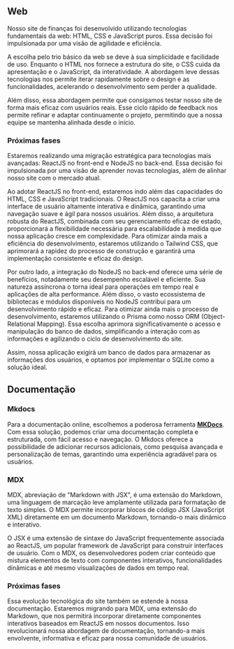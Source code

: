 ## Web
Nosso site de finanças foi desenvolvido utilizando tecnologias fundamentais da web: HTML, CSS e JavaScript puros. Essa decisão foi impulsionada por uma visão de agilidade e eficiência.

A escolha pelo trio básico da web se deve à sua simplicidade e facilidade de uso. Enquanto o HTML nos fornece a estrutura do site, o CSS cuida da apresentação e o JavaScript, da interatividade. A abordagem leve dessas tecnologias nos permite iterar rapidamente sobre o design e as funcionalidades, acelerando o desenvolvimento sem perder a qualidade.

Além disso, essa abordagem permite que consigamos testar nosso site de forma mais eficaz com usuários reais. Esse ciclo rápido de feedback nos permite refinar e adaptar continuamente o projeto, permitindo que a nossa equipe se mantenha alinhada desde o início.

### Próximas fases
Estaremos realizando uma migração estratégica para tecnologias mais avançadas: ReactJS no front-end e NodeJS no back-end. Essa decisão foi impulsionada por uma visão de aprender novas tecnologias, além de alinhar nosso site com o mercado atual.

Ao adotar ReactJS no front-end, estaremos indo além das capacidades do HTML, CSS e JavaScript tradicionais. O ReactJS nos capacita a criar uma interface de usuário altamente interativa e dinâmica, garantindo uma navegação suave e ágil para nossos usuários. Além disso, a arquitetura robusta do ReactJS, combinada com seu gerenciamento eficaz de estado, proporcionará a flexibilidade necessária para escalabilidade à medida que nossa aplicação cresce em complexidade. Para otimizar ainda mais a eficiência do desenvolvimento, estaremos utilizando o Tailwind CSS, que aprimorará a rapidez do processo de construção e garantirá uma implementação consistente e eficaz do design.

Por outro lado, a integração do NodeJS no back-end oferece uma série de benefícios, notadamente seu desempenho escalável e eficiente. Sua natureza assíncrona o torna ideal para operações em tempo real e aplicações de alta performance. Além disso, o vasto ecossistema de bibliotecas e módulos disponíveis no NodeJS contribui para um desenvolvimento rápido e eficaz. Para otimizar ainda mais o processo de desenvolvimento, estaremos utilizando o Prisma como nosso ORM (Object-Relational Mapping). Essa escolha aprimora significativamente o acesso e manipulação do banco de dados, simplificando a interação com as informações e agilizando o ciclo de desenvolvimento do site.

Assim, nossa aplicação exigirá um banco de dados para armazenar as informações dos usuários, e optamos por implementar o SQLite como a solução ideal.

## Documentação

### Mkdocs
Para a documentação online, escolhemos a poderosa ferramenta **[MKDocs](https://www.mkdocs.org/)**. Com essa solução, podemos criar uma documentação completa e estruturada, com fácil acesso e navegação. O Mkdocs oferece a possibilidade de adicionar recursos adicionais, como pesquisa avançada e personalização de temas, garantindo uma experiência agradável para os usuários.

### MDX
MDX, abreviação de "Markdown with JSX", é uma extensão do Markdown, uma linguagem de marcação leve amplamente utilizada para formatação de texto simples. O MDX permite incorporar blocos de código JSX (JavaScript XML) diretamente em um documento Markdown, tornando-o mais dinâmico e interativo.

O JSX é uma extensão de sintaxe do JavaScript frequentemente associada ao ReactJS, um popular framework de JavaScript para construir interfaces de usuário. Com o MDX, os desenvolvedores podem criar conteúdo que mistura elementos de texto com componentes interativos, funcionalidades dinâmicas e até mesmo visualizações de dados em tempo real.

### Próximas fases
Essa evolução tecnológica do site também se estende à nossa documentação. Estaremos migrando para MDX, uma extensão do Markdown, que nos permitirá incorporar diretamente componentes interativos baseados em ReactJS em nossos documentos. Isso revolucionará nossa abordagem de documentação, tornando-a mais envolvente, informativa e eficaz para nossa comunidade de usuários.